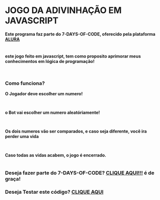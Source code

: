 <h1><strong>JOGO DA ADIVINHAÇÃO EM JAVASCRIPT<strong></h1>
<p>Este programa faz parte do 7-DAYS-OF-CODE, oferecido pela plataforma <a href="https://www.alura.com.br/">ALURA<a>

<h1></h1>

<p>este jogo feito em javascript, tem como proposito aprimorar meus conhecimentos em lógica de programação!<p>
<br>
<h3>Como funciona?</h3>

<p>O Jogador deve escolher um numero!</p>
<br>
<p>o Bot vai escolher um numero aleatóriamente!</p>
<br>
<p>Os dois numeros vão ser comparados, e caso seja diferente, você ira perder uma vida</p>
<br>
<p>Caso todas as vidas acabem, o jogo é encerrado.</p>

<h1></h1>
<h3>Deseja fazer parte do 7-DAYS-OF-CODE? <a href="https://7daysofcode.io/">CLIQUE AQUI!!!<a> é de graça!</h3>
<h3>Deseja Testar este código? <a href="https://jseditor.io/?key=adivinhar-numeros">CLIQUE AQUI<a></h3>